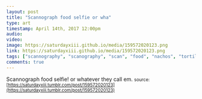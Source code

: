 ```yaml
---
layout: post
title: "Scannograph food selfie or wha"
type: art
timestamp: April 14th, 2017 12:00pm
audio: 
video: 
image: https://saturdayxiii.github.io/media/159572020123.png
link: https://saturdayxiii.github.io/media/159572020123.png
tags: ["scannography", "scanography", "scan", "food", "nachos", "tortilla", "chips", "salsa", "edible", "photography", "food", "art"]
comments: true
---
```

Scannograph food selfie! or whatever they call em.
<small>source: [https://saturdayxiii.tumblr.com/post/159572020123](https://saturdayxiii.tumblr.com/post/159572020123)</small>